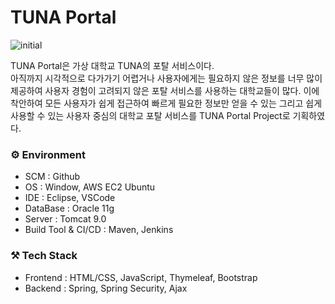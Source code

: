 # TUNA Portal
![initial](https://user-images.githubusercontent.com/95123287/182013597-5d53d790-7909-44d5-9911-caa9f0470de1.jpg)  

TUNA Portal은 가상 대학교 TUNA의 포탈 서비스이다.  
아직까지 시각적으로 다가가기 어렵거나 사용자에게는 필요하지 않은 정보를 너무 많이 제공하여 사용자 경험이 고려되지 않은 포탈 서비스를 사용하는 대학교들이 많다. 이에 착안하여 모든 사용자가 쉽게 접근하여 빠르게 필요한 정보만 얻을 수 있는 그리고 쉽게 사용할 수 있는 사용자 중심의 대학교 포탈 서비스를 TUNA Portal Project로 기획하였다.
  
### ⚙️ Environment
* SCM : Github  
* OS : Window, AWS EC2 Ubuntu  
* IDE : Eclipse, VSCode  
* DataBase : Oracle 11g  
* Server : Tomcat 9.0  
* Build Tool & CI/CD : Maven, Jenkins

### ⚒ Tech Stack
* Frontend : HTML/CSS, JavaScript, Thymeleaf, Bootstrap
* Backend : Spring, Spring Security, Ajax
